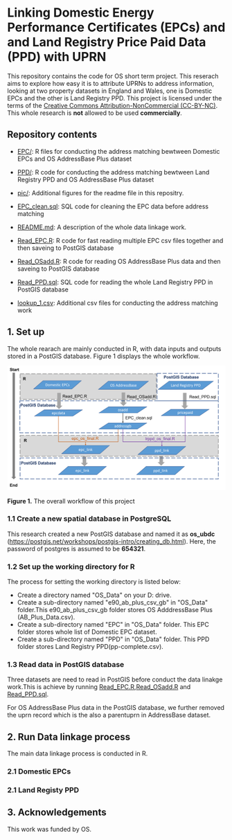 # Linking Domestic Energy Performance Certificates (EPCs) and and Land Registry Price Paid Data (PPD) with UPRN


This repository contains the code for OS short term project. This reserach aims to explore how easy it is to attribute UPRNs to address information, looking at two property datasets in England and Wales, one is Domestic EPCs and the other is Land Registry PPD. This project is licensed under the terms of the [Creative Commons Attribution-NonCommercial (CC-BY-NC)](https://creativecommons.org/licenses/by-nc/4.0/). This whole research is **not** allowed to be used  **commercially**. 


## Repository contents
* [EPC/](EPC/): R files for conducting the address matching bewtween Domestic EPCs and OS AddressBase Plus dataset
* [PPD/](PPD/): R code for conducting the address matching bewtween Land Registry PPD and OS AddressBase Plus dataset
* [pic/](pic/): Additional figures for the readme file in this repositry.

* [EPC_clean.sql](EPC_clean.sql): SQL code for cleaning the EPC data before address matching
* [README.md](README.md): A description of the whole data linkage work.
* [Read_EPC.R](Read_EPC.R): R code for fast reading multiple EPC csv files together and then saveing to PostGIS database
* [Read_OSadd.R](Read_OSadd.R): R code for reading OS AddressBase Plus data and then saveing to PostGIS database
* [Read_PPD.sql](Read_PPD.sql): SQL code for reading the whole Land Registry PPD in PostGIS database
* [lookup_1.csv](lookup_1.csv): Additional csv files for conducting the address matching work


## 1. Set up

The whole rearach are mainly conducted in R, with data inputs and outputs stored in a PostGIS database. Figure 1 displays the whole workflow.

![](pic/f1.png)

**Figure 1.**  The overall workflow of this project

### 1.1 Create a new spatial database in PostgreSQL
This research created a new PostGIS database and named it as **os_ubdc** (https://postgis.net/workshops/postgis-intro/creating_db.html). Here, the password of postgres is assumed to be **654321**.
### 1.2 Set up the working directory for R
The process for setting the working directory is listed below:
- Create a directory named "OS_Data" on your D: drive.
- Create a sub-directory named "e90_ab_plus_csv_gb" in "OS_Data" folder.This e90_ab_plus_csv_gb folder stores OS AdddressBase Plus (AB_Plus_Data.csv).
- Create a sub-directory named "EPC" in "OS_Data" folder. This EPC folder stores whole list of Domestic EPC dataset.
- Create a sub-directory named "PPD" in "OS_Data" folder. This PPD folder stores Land Registry PPD(pp-complete.csv).
### 1.3 Read data in PostGIS database
Three datasets are need to read in PostGIS before conduct the data linakge work.This is achieve by running [Read_EPC.R](Read_EPC.R),[Read_OSadd.R](Read_OSadd.R) and [Read_PPD.sql](Read_PPD.sql).

For OS AddressBase Plus data in the PostGIS database, we further removed the uprn record which is the also a parentuprn in AddressBase dataset.

## 2. Run Data linkage process
The main data linkage process is conducted in R.
### 2.1 Domestic EPCs



### 2.1 Land Registy PPD




## 3. Acknowledgements
This work was funded by OS.